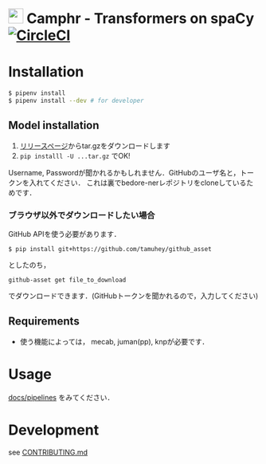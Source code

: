 # <img src="https://github.com/PKSHATechnology/bedore-ner/blob/master/img/logo_notext.svg" width="30"> Camphr - Transformers on spaCy [![CircleCI](https://circleci.com/gh/PKSHATechnology/bedore-ner.svg?style=svg&circle-token=d27152116259f09d7e229ee7d5ad5f095989fc7d)](https://circleci.com/gh/PKSHATechnology/bedore-ner)

# Installation

```bash
$ pipenv install
$ pipenv install --dev # for developer
```

## Model installation

1. [リリースページ](https://github.com/PKSHATechnology/bedore-ner/releases)からtar.gzをダウンロードします
2. `pip installl -U ...tar.gz` でOK!

Username, Passwordが聞かれるかもしれません．GitHubのユーザ名と，トークンを入れてください．
これは裏でbedore-nerレポジトリをcloneしているためです．

### ブラウザ以外でダウンロードしたい場合

GitHub APIを使う必要があります．

```
$ pip install git+https://github.com/tamuhey/github_asset
```

としたのち，

```
github-asset get file_to_download
```

でダウンロードできます．(GitHubトークンを聞かれるので，入力してください)

## Requirements

- 使う機能によっては， mecab, juman(pp), knpが必要です．

# Usage

[docs/pipelines](./docs/usage/README.md) をみてください．

# Development

see [CONTRIBUTING.md](./CONTRIBUTING.md)
